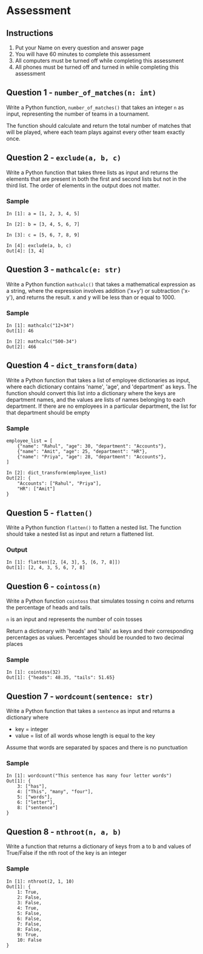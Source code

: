 # Assessment

## Instructions

1. Put your Name on every question and answer page
2. You will have 60 minutes to complete this assessment
3. All computers must be turned off while completing this assessment
4. All phones must be turned off and turned in while completing this assessment

## Question 1 - `number_of_matches(n: int)`

Write a Python function, `number_of_matches()` that takes an integer `n` as input, representing the number of teams in a tournament. 

The function should calculate and return the total number of matches that will be played, where each team plays against every other team exactly once.

## Question 2 - `exclude(a, b, c)`

Write a Python function that takes three lists as input and returns the elements that are present in both the first and second lists but not in the third list. The order of elements in the output does not matter.

### Sample

```
In [1]: a = [1, 2, 3, 4, 5]

In [2]: b = [3, 4, 5, 6, 7]

In [3]: c = [5, 6, 7, 8, 9]

In [4]: exclude(a, b, c)
Out[4]: [3, 4]
```

## Question 3 - `mathcalc(e: str)`

Write a Python function `mathcalc()` that takes a mathematical expression as a string, where the expression involves addition ('x+y') or subtraction ('x-y'), and returns the result. x and y will be less than or equal to 1000.

### Sample

```
In [1]: mathcalc("12+34")
Out[1]: 46
```
```
In [2]: mathcalc("500-34")
Out[2]: 466
```

## Question 4 - `dict_transform(data)`

Write a Python function that takes a list of employee dictionaries as input, where each dictionary contains 'name', 'age', and 'department' as keys. The function should convert this list into a dictionary where the keys are department names, and the values are lists of names belonging to each department. If there are no employees in a particular department, the list for that department should be empty

### Sample

```
employee_list = [
    {"name": "Rahul", "age": 30, "department": "Accounts"},
    {"name": "Amit", "age": 25, "department": "HR"},
    {"name": "Priya", "age": 28, "department": "Accounts"},
]
```

```
In [2]: dict_transform(employee_list)
Out[2]: {
    "Accounts": ["Rahul", "Priya"],
    "HR": ["Amit"]
}
```

## Question 5 - `flatten()`

Write a Python function `flatten()` to flatten a nested list. The function should take a nested list as input and return a flattened list. 

### Output

```
In [1]: flatten([2, [4, 3], 5, [6, 7, 8]])
Out[1]: [2, 4, 3, 5, 6, 7, 8]
```

## Question 6 - `cointoss(n)`

Write a Python function `cointoss` that simulates tossing n coins and returns the percentage of heads and tails. 

`n` is an input and represents the number of coin tosses

Return a dictionary with 'heads' and 'tails' as keys and their corresponding percentages as values. Percentages should be rounded to two decimal places

### Sample

```
In [1]: cointoss(32)
Out[1]: {"heads": 48.35, "tails": 51.65}
```

## Question 7 - `wordcount(sentence: str)`

Write a Python function that takes a `sentence` as input and returns a dictionary where 
- key = integer
- value = list of all words whose length is equal to the key

Assume that words are separated by spaces and there is no punctuation

### Sample

```
In [1]: wordcount("This sentence has many four letter words")
Out[1]: {
    3: ["has"], 
    4: ["This", "many", "four"], 
    5: ["words"], 
    6: ["letter"], 
    8: ["sentence"]
}
```

## Question 8 - `nthroot(n, a, b)`

Write a function that returns a dictionary of keys from a to b and values of True/False if the nth root of the key is an integer

### Sample

```
In [1]: nthroot(2, 1, 10)
Out[1]: {
	1: True,
	2: False,
	3: False,
	4: True,
	5: False,
	6: False,
	7: False,
	8: False,
	9: True,
	10: False
}
```